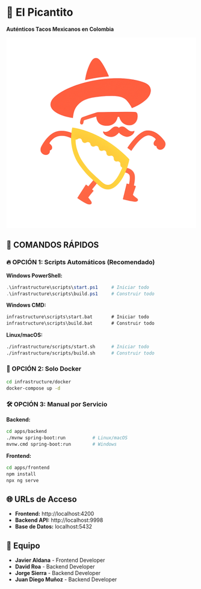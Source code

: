 # 🌮 El Picantito
**Auténticos Tacos Mexicanos en Colombia**

![El Picantito Logo](shared/assets/images/LogoMinimalist.png)

## 🚀 COMANDOS RÁPIDOS

### 🔥 OPCIÓN 1: Scripts Automáticos (Recomendado)

**Windows PowerShell:**
```powershell
.\infrastructure\scripts\start.ps1     # Iniciar todo
.\infrastructure\scripts\build.ps1     # Construir todo
```

**Windows CMD:**
```cmd
infrastructure\scripts\start.bat       # Iniciar todo
infrastructure\scripts\build.bat       # Construir todo
```

**Linux/macOS:**
```bash
./infrastructure/scripts/start.sh      # Iniciar todo
./infrastructure/scripts/build.sh      # Construir todo
```

### 🐳 OPCIÓN 2: Solo Docker
```bash
cd infrastructure/docker
docker-compose up -d
```

### 🛠️ OPCIÓN 3: Manual por Servicio

**Backend:**
```bash
cd apps/backend
./mvnw spring-boot:run          # Linux/macOS
mvnw.cmd spring-boot:run        # Windows
```

**Frontend:**
```bash
cd apps/frontend
npm install
npx ng serve
```

## 🌐 URLs de Acceso
- **Frontend:** http://localhost:4200
- **Backend API:** http://localhost:9998  
- **Base de Datos:** localhost:5432

## 👥 Equipo
- **Javier Aldana** - Frontend Developer
- **David Roa** - Backend Developer 
- **Jorge Sierra** - Backend Developer 
- **Juan Diego Muñoz** - Backend Developer